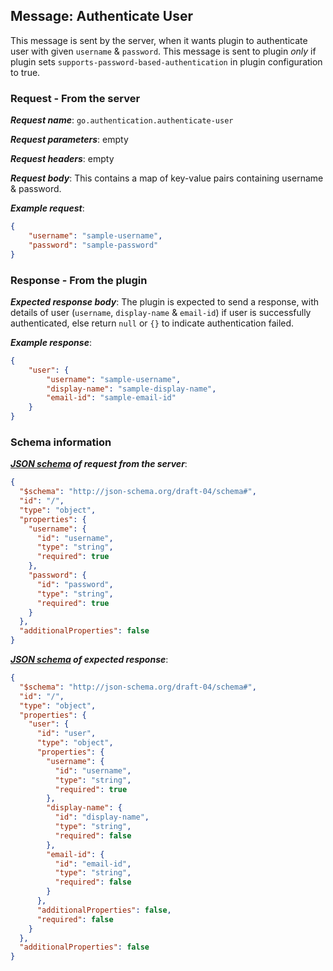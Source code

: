 ## Message: Authenticate User

This message is sent by the server, when it wants plugin to authenticate user with given `username` & `password`. This message is sent to plugin *only* if plugin sets `supports-password-based-authentication` in plugin configuration to true.

### Request - From the server

***Request name***: `go.authentication.authenticate-user`

***Request parameters***: empty

***Request headers***: empty

***Request body***: This contains a map of key-value pairs containing username & password.

***Example request***:

```json
{
    "username": "sample-username",
    "password": "sample-password"
}
```

### Response - From the plugin

***Expected response body***: The plugin is expected to send a response, with details of user (`username`, `display-name` & `email-id`) if user is successfully authenticated, else return `null` or `{}` to indicate authentication failed.

***Example response***:

```json
{
    "user": {
        "username": "sample-username",
        "display-name": "sample-display-name",
        "email-id": "sample-email-id"
    }
}
```

### Schema information

***[JSON schema](http://json-schema.org) of request from the server***:

```json
{
  "$schema": "http://json-schema.org/draft-04/schema#",
  "id": "/",
  "type": "object",
  "properties": {
    "username": {
      "id": "username",
      "type": "string",
      "required": true
    },
    "password": {
      "id": "password",
      "type": "string",
      "required": true
    }
  },
  "additionalProperties": false
}
```

***[JSON schema](http://json-schema.org) of expected response***:

```json
{
  "$schema": "http://json-schema.org/draft-04/schema#",
  "id": "/",
  "type": "object",
  "properties": {
    "user": {
      "id": "user",
      "type": "object",
      "properties": {
        "username": {
          "id": "username",
          "type": "string",
          "required": true
        },
        "display-name": {
          "id": "display-name",
          "type": "string",
          "required": false
        },
        "email-id": {
          "id": "email-id",
          "type": "string",
          "required": false
        }
      },
      "additionalProperties": false,
      "required": false
    }
  },
  "additionalProperties": false
}
```
